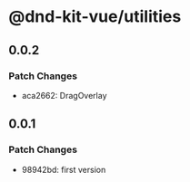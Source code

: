 # @dnd-kit-vue/utilities

## 0.0.2

### Patch Changes

- aca2662: DragOverlay

## 0.0.1

### Patch Changes

- 98942bd: first version

